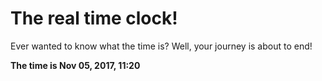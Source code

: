 # The real time clock!

Ever wanted to know what the time is? Well, your journey is about to end!

**The time is Nov 05, 2017, 11:20**